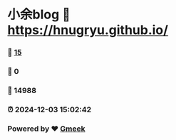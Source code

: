 # 小余blog :link: https://hnugryu.github.io/ 
### :page_facing_up: [15](https://hnugryu.github.io//tag.html) 
### :speech_balloon: 0 
### :hibiscus: 14988 
### :alarm_clock: 2024-12-03 15:02:42 
### Powered by :heart: [Gmeek](https://github.com/Meekdai/Gmeek)

